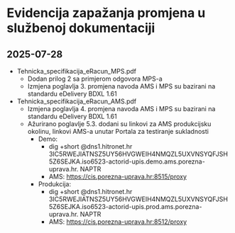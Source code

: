 # Evidencija zapažanja promjena u službenoj dokumentaciji

## 2025-07-28

 - Tehnicka_specifikacija_eRacun_MPS.pdf
   - Dodan prilog 2 sa primjerom odgovora MPS-a
   - Izmjena poglavlja 3. promjena navoda AMS i MPS su bazirani na standardu eDelivery BDXL 1.61 
 - Tehnicka_specifikacija_eRacun_AMS.pdf
   - Izmjena poglavlja 4. promjena navoda AMS i MPS su bazirani na standardu eDelivery BDXL 1.61
   - Ažurirano poglavlje 5.3. dodani su linkovi za AMS produkcijsku okolinu, linkovi AMS-a unutar Portala za testiranje sukladnosti 
     - Demo:
       - dig +short @dns1.hitronet.hr 3IC5RWEJIATNSZ5UY56HVGWEIH4NMQZL5UXVNSYQFJSH5Z6SEJKA.iso6523-actorid-upis.demo.ams.porezna-uprava.hr. NAPTR
       - AMS: https://cis.porezna-uprava.hr:8515/proxy
     - Produkcija:
       - dig +short @dns1.hitronet.hr 3IC5RWEJIATNSZ5UY56HVGWEIH4NMQZL5UXVNSYQFJSH5Z6SEJKA.iso6523-actorid-upis.prod.ams.porezna-uprava.hr. NAPTR
       - AMS: https://cis.porezna-uprava.hr:8512/proxy
